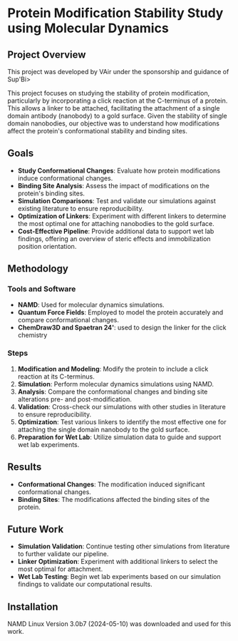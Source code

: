 # Protein Modification Stability Study using Molecular Dynamics

## Project Overview

This project was developed by VAir under the sponsorship and guidance of Sup'Bi>

This project focuses on studying the stability of protein modification, particularly by incorporating a click reaction at the C-terminus of a protein. This allows a linker to be attached, facilitating the attachment of a single domain antibody (nanobody) to a gold surface. Given the stability of single domain nanobodies, our objective was to understand how modifications affect the protein's conformational stability and binding sites.

## Goals

- **Study Conformational Changes**: Evaluate how protein modifications induce conformational changes.
- **Binding Site Analysis**: Assess the impact of modifications on the protein's binding sites.
- **Simulation Comparisons**: Test and validate our simulations against existing literature to ensure reproducibility.
- **Optimization of Linkers**: Experiment with different linkers to determine the most optimal one for attaching nanobodies to the gold surface.
- **Cost-Effective Pipeline**: Provide additional data to support wet lab findings, offering an overview of steric effects and immobilization position orientation.

## Methodology

### Tools and Software

- **NAMD**: Used for molecular dynamics simulations.
- **Quantum Force Fields**: Employed to model the protein accurately and compare conformational changes.
- **ChemDraw3D and Spaetran 24'**: used to design the linker for the click chemistry

### Steps

1. **Modification and Modeling**: Modify the protein to include a click reaction at its C-terminus.
2. **Simulation**: Perform molecular dynamics simulations using NAMD.
3. **Analysis**: Compare the conformational changes and binding site alterations pre- and post-modification.
4. **Validation**: Cross-check our simulations with other studies in literature to ensure reproducibility.
5. **Optimization**: Test various linkers to identify the most effective one for attaching the single domain nanobody to the gold surface.
6. **Preparation for Wet Lab**: Utilize simulation data to guide and support wet lab experiments.

## Results

- **Conformational Changes**: The modification induced significant conformational changes.
- **Binding Sites**: The modifications affected the binding sites of the protein.

## Future Work

- **Simulation Validation**: Continue testing other simulations from literature to further validate our pipeline.
- **Linker Optimization**: Experiment with additional linkers to select the most optimal for attachment.
- **Wet Lab Testing**: Begin wet lab experiments based on our simulation findings to validate our computational results.

## Installation

NAMD Linux Version 3.0b7 (2024-05-10) was downloaded and used for this work.
